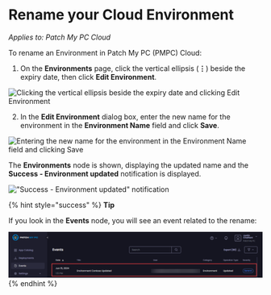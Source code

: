 # Rename your Cloud Environment

_Applies to: Patch My PC Cloud_

To rename an Environment in Patch My PC (PMPC) Cloud:

1. On the **Environments** page, click the vertical ellipsis (**⋮**) beside the expiry date, then click **Edit Environment**.

![Clicking the vertical ellipsis beside the expiry date and clicking Edit Environment](../../../_images/image%20%282576%29.png%20"Clicking%20the%20vertical%20ellipsis%20beside%20the%20expiry%20date%20and%20clicking%20Edit%20Environment")

2. In the **Edit Environment** dialog box, enter the new name for the environment in the **Environment Name** field and click **Save**.

![Entering the new name for the environment in the Environment Name field and clicking Save](../../../_images/image%20%281569%29.png%20"Entering%20the%20new%20name%20for%20the%20environment%20in%20the%20Environment%20Name%20field%20and%20clicking%20Save")

The **Environments** node is shown, displaying the updated name and the **Success - Environment updated** notification is displayed.

![&#x22;Success - Environment updated&#x22; notification](../../../_images/image%20%282577%29.png%20"&#x22;Success%20-%20Environment%20updated&#x22;%20notification")

{% hint style="success" %}
**Tip**

If you look in the **Events** node, you will see an event related to the rename:

<img src="../../../_images/image%20%281574%29.png" alt="Event related to renaming the Environment" data-size="original">
{% endhint %}

